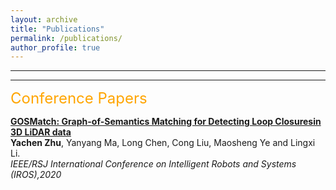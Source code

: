 ```yaml
---
layout: archive
title: "Publications"
permalink: /publications/
author_profile: true
---
```


---
---

<font size="5" color="orange">Conference Papers</font>
<br/> 

<b>[GOSMatch: Graph-of-Semantics Matching for Detecting Loop Closuresin 3D LiDAR data](https://zhuyachen.github.io/publication/GOSMatch)</b><br>
<b>Yachen Zhu</b>, Yanyang Ma, Long Chen, Cong Liu, Maosheng Ye and Lingxi Li.<br>
<i> IEEE/RSJ International Conference on Intelligent Robots and Systems (IROS),2020 </i>
